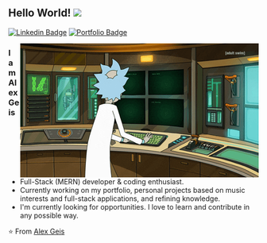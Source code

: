 ## Hello World! <img src="https://media.giphy.com/media/IThjAlJnD9WNO/giphy.gif" width="80px"></h2>

[![Linkedin Badge](https://img.shields.io/badge/-Alex%20Geis-blue?style=flat-square&logo=Linkedin&logoColor=white&link=https://www.linkedin.com/in/alexngeis/)](https://www.linkedin.com/in/alexngeis/)
[![Portfolio Badge](https://img.shields.io/badge/-PORTFOLIO-blueviolet?style=flat-square&logoColor=white&link=https://geis-portfolio.herokuapp.com/)](https://geis-portfolio.herokuapp.com/)
<!-- <a href="https://github.com/alexgeis">
  <img align="left" alt="Alex's Github" width="22px" src="https://cdn.jsdelivr.net/npm/simple-icons@v3/icons/github.svg" />
</a> -->
<!-- <a href="https://t.me/darshanjain01">
  <img align="left" alt="Darshan's Telegram" width="22px" src="https://cdn.jsdelivr.net/npm/simple-icons@v3/icons/telegram.svg" />
</a> -->
<img align="right" alt="GIF" src="https://github.com/darshan-jain/darshan-jain/blob/master/rick.gif" />

### I am Alex Geis
- Full-Stack (MERN) developer & coding enthusiast.
- Currently working on my portfolio, personal projects based on music interests and full-stack applications, and refining knowledge.
- I'm currently looking for opportunities. I love to learn and contribute in any possible way.

⭐️ From [Alex Geis](https://github.com/alexgeis)
